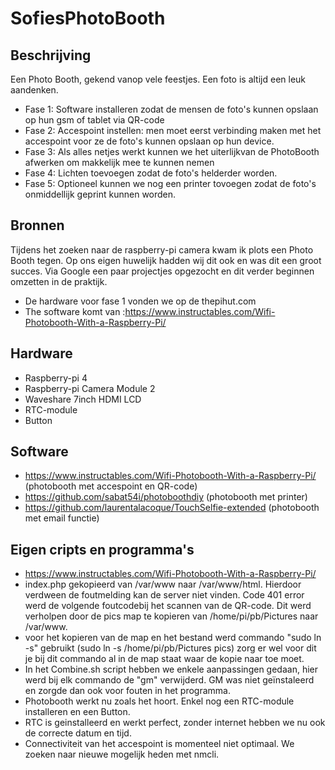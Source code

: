 # SofiesPhotoBooth
## Beschrijving
Een Photo Booth, gekend vanop vele feestjes. Een foto is altijd een leuk aandenken.
- Fase 1: Software installeren zodat de mensen de foto's kunnen opslaan op hun gsm of tablet via QR-code
- Fase 2: Accespoint instellen: men moet eerst verbinding maken met het accespoint voor ze de foto's kunnen opslaan op hun device.
- Fase 3: Als alles netjes werkt kunnen we het uiterlijkvan de PhotoBooth afwerken om makkelijk mee te kunnen nemen
- Fase 4: Lichten toevoegen zodat de foto's helderder worden.
- Fase 5: Optioneel kunnen we nog een printer tovoegen zodat de foto's onmiddellijk geprint kunnen worden.
## Bronnen
Tijdens het zoeken naar de raspberry-pi camera kwam ik plots een Photo Booth tegen.
Op ons eigen huwelijk hadden wij dit ook en was dit een groot succes.
Via Google een paar projectjes opgezocht en dit verder beginnen omzetten in de praktijk.
- De hardware voor fase 1 vonden we op de thepihut.com
- The software komt van :https://www.instructables.com/Wifi-Photobooth-With-a-Raspberry-Pi/
## Hardware
- Raspberry-pi 4
- Raspberry-pi Camera Module 2
- Waveshare 7inch HDMI LCD
- RTC-module
- Button
## Software
- https://www.instructables.com/Wifi-Photobooth-With-a-Raspberry-Pi/ (photobooth met accespoint en QR-code)
- https://github.com/sabat54i/photoboothdiy (photobooth met printer)
- https://github.com/laurentalacoque/TouchSelfie-extended (photobooth met email functie)

## Eigen cripts en programma's
- https://www.instructables.com/Wifi-Photobooth-With-a-Raspberry-Pi/
- index.php gekopieerd van /var/www naar /var/www/html. Hierdoor verdween de foutmelding kan de server niet vinden. Code 401 error werd de volgende foutcodebij het scannen van de QR-code. Dit werd verholpen door de pics map te kopieren van /home/pi/pb/Pictures naar /var/www.
- voor het kopieren van de map en het bestand werd commando "sudo ln -s" gebruikt (sudo ln -s /home/pi/pb/Pictures pics) zorg er wel voor dit je bij dit commando al in de map staat waar de kopie naar toe moet.
- In het Combine.sh script hebben we enkele aanpassingen gedaan, hier werd bij elk commando de "gm" verwijderd. GM was niet geïnstaleerd en zorgde dan ook voor fouten in het programma.
- Photobooth werkt nu zoals het hoort. Enkel nog een RTC-module installeren en een Button.
- RTC is geinstalleerd en werkt perfect, zonder internet hebben we nu ook de correcte datum en tijd.
- Connectiviteit van het accespoint is momenteel niet optimaal. We zoeken naar nieuwe mogelijk heden met nmcli.
